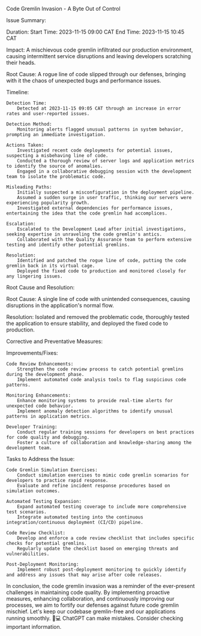 Code Gremlin Invasion - A Byte Out of Control

Issue Summary:

Duration:
Start Time: 2023-11-15 09:00 CAT
End Time: 2023-11-15 10:45 CAT

Impact:
A mischievous code gremlin infiltrated our production environment, causing intermittent service disruptions and leaving developers scratching their heads.

Root Cause:
A rogue line of code slipped through our defenses, bringing with it the chaos of unexpected bugs and performance issues.

Timeline:

    Detection Time:
        Detected at 2023-11-15 09:05 CAT through an increase in error rates and user-reported issues.

    Detection Method:
        Monitoring alerts flagged unusual patterns in system behavior, prompting an immediate investigation.

    Actions Taken:
        Investigated recent code deployments for potential issues, suspecting a misbehaving line of code.
        Conducted a thorough review of server logs and application metrics to identify the source of anomalies.
        Engaged in a collaborative debugging session with the development team to isolate the problematic code.

    Misleading Paths:
        Initially suspected a misconfiguration in the deployment pipeline.
        Assumed a sudden surge in user traffic, thinking our servers were experiencing popularity growth.
        Investigated external dependencies for performance issues, entertaining the idea that the code gremlin had accomplices.

    Escalation:
        Escalated to the Development Lead after initial investigations, seeking expertise in unraveling the code gremlin's antics.
        Collaborated with the Quality Assurance team to perform extensive testing and identify other potential gremlins.

    Resolution:
        Identified and patched the rogue line of code, putting the code gremlin back in its virtual cage.
        Deployed the fixed code to production and monitored closely for any lingering issues.

Root Cause and Resolution:

Root Cause:
A single line of code with unintended consequences, causing disruptions in the application's normal flow.

Resolution:
Isolated and removed the problematic code, thoroughly tested the application to ensure stability, and deployed the fixed code to production.

Corrective and Preventative Measures:

Improvements/Fixes:

    Code Review Enhancements:
        Strengthen the code review process to catch potential gremlins during the development phase.
        Implement automated code analysis tools to flag suspicious code patterns.

    Monitoring Enhancements:
        Enhance monitoring systems to provide real-time alerts for unexpected code behavior.
        Implement anomaly detection algorithms to identify unusual patterns in application metrics.

    Developer Training:
        Conduct regular training sessions for developers on best practices for code quality and debugging.
        Foster a culture of collaboration and knowledge-sharing among the development team.

Tasks to Address the Issue:

    Code Gremlin Simulation Exercises:
        Conduct simulation exercises to mimic code gremlin scenarios for developers to practice rapid response.
        Evaluate and refine incident response procedures based on simulation outcomes.

    Automated Testing Expansion:
        Expand automated testing coverage to include more comprehensive test scenarios.
        Integrate automated testing into the continuous integration/continuous deployment (CI/CD) pipeline.

    Code Review Checklist:
        Develop and enforce a code review checklist that includes specific checks for potential gremlins.
        Regularly update the checklist based on emerging threats and vulnerabilities.

    Post-Deployment Monitoring:
        Implement robust post-deployment monitoring to quickly identify and address any issues that may arise after code releases.

In conclusion, the code gremlin invasion was a reminder of the ever-present challenges in maintaining code quality. By implementing proactive measures, enhancing collaboration, and continuously improving our processes, we aim to fortify our defenses against future code gremlin mischief. Let's keep our codebase gremlin-free and our applications running smoothly. 🚀💻
ChatGPT can make mistakes. Consider checking important information.
